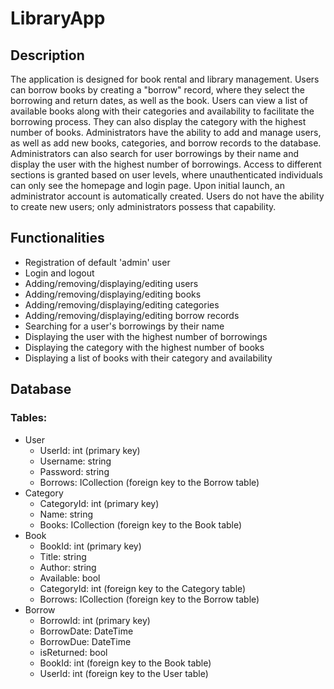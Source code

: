 # LibraryApp


## Description

The application is designed for book rental and library management. Users can borrow books by creating a "borrow" record, where they select the borrowing and return dates, as well as the book. Users can view a list of available books along with their categories and availability to facilitate the borrowing process. They can also display the category with the highest number of books. Administrators have the ability to add and manage users, as well as add new books, categories, and borrow records to the database. Administrators can also search for user borrowings by their name and display the user with the highest number of borrowings. Access to different sections is granted based on user levels, where unauthenticated individuals can only see the homepage and login page. Upon initial launch, an administrator account is automatically created. Users do not have the ability to create new users; only administrators possess that capability.

## Functionalities

- Registration of default 'admin' user
- Login and logout
- Adding/removing/displaying/editing users
- Adding/removing/displaying/editing books
- Adding/removing/displaying/editing categories
- Adding/removing/displaying/editing borrow records
- Searching for a user's borrowings by their name
- Displaying the user with the highest number of borrowings
- Displaying the category with the highest number of books
- Displaying a list of books with their category and availability


## Database

### Tables:
- User
    - UserId: int (primary key)
    - Username: string
    - Password: string
    - Borrows: ICollection<Borrow> (foreign key to the Borrow table)
- Category
    - CategoryId: int (primary key)
    - Name: string
    - Books: ICollection<Book> (foreign key to the Book table)
- Book
    - BookId: int (primary key)
    - Title: string
    - Author: string
    - Available: bool
    - CategoryId: int (foreign key to the Category table)
    - Borrows: ICollection<Borrow> (foreign key to the Borrow table)
- Borrow
    - BorrowId: int (primary key)
    - BorrowDate: DateTime
    - BorrowDue: DateTime
    - isReturned: bool
    - BookId: int (foreign key to the Book table)
    - UserId: int (foreign key to the User table)





